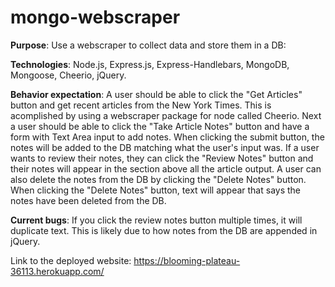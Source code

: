 # mongo-webscraper
**Purpose**:  Use a webscraper to collect data and store them in a DB:

**Technologies**: Node.js, Express.js, Express-Handlebars, MongoDB, Mongoose, Cheerio, jQuery.

**Behavior expectation**: A user should be able to click the "Get Articles" button and get recent articles from the New York Times. This is acomplished by using a webscraper package for node called Cheerio. Next a user should be able to click the "Take Article Notes" button and have a form with Text Area input to add notes. When clicking the submit button, the notes will be added to the DB matching what the user's input was. If a user wants to review their notes, they can click the "Review Notes" button and their notes will appear in the section above all the article output. A user can also delete the notes from the DB by clicking the "Delete Notes" button. When clicking the "Delete Notes" button, text will appear that says the notes have been deleted from the DB. 

**Current bugs**: If you click the review notes button multiple times, it will duplicate text. This is likely due to how notes from the DB are appended in jQuery. 

Link to the deployed website: https://blooming-plateau-36113.herokuapp.com/
